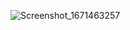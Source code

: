 ![Screenshot_1671463257](https://user-images.githubusercontent.com/98068506/208459477-92101234-fde0-42f5-938d-510667c094b9.png)
